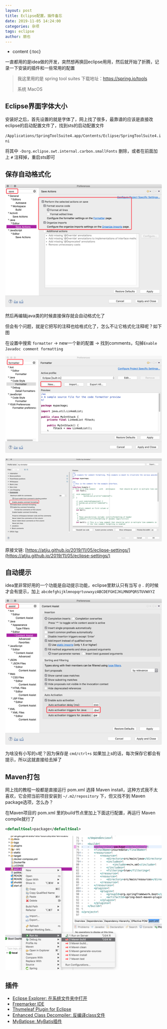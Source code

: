 ```yaml
---
layout: post
title: Eclipse配置，插件备忘
date: 2019-11-05 14:24:00
categories: 杂项
tags: eclipse
author: 朋也
---
```


* content
{:toc}

一直都用的是idea做的开发，突然想再换回eclipse用用，然后就开始了折腾，记录一下安装的插件和一些常用的配置

> 我这里用的是 spring tool suites 下载地址：https://spring.io/tools
>
> 系统 MacOS



## Eclipse界面字体大小

安装好之后，首先设置的就是字体了，网上找了很多，最靠谱的应该是直接改eclipse的启动配置文件了，找到sts的启动配置文件

`/Applications/SpringToolSuite4.app/Contents/Eclipse/SpringToolSuite4.ini`

将其中 `-Dorg.eclipse.swt.internal.carbon.smallFonts` 删除，或者在前面加上 `#` 注释掉，重启sts即可

## 保存自动格式化

![](/assets/images/QQ20191105-143124@2x.png)

然后再编辑java类的时候直接保存就会自动格式化了

但会有个问题，就是它把写的注释也给格式化了，怎么不让它格式化注释呢？如下图

在设置中搜索 `formatter` -> new一个新的配置 -> 找到comments，勾掉`Enable Javadoc comment formatting`

![](/assets/images/QQ20191105-143325@2x.png)

![](/assets/images/QQ20191105-143457@2x.png)

原接文链: [https://atjiu.github.io/2019/11/05/eclipse-settings/](https://atjiu.github.io/2019/11/05/eclipse-settings/)

## 自动提示

idea里非常好用的一个功能是自动提示功能，eclipse里默认只有当写 `@` `.` 的时候才会有提示，加上 `abcdefghijklmnopqrtuvwxyzABCDEFGHIJKLMNOPQRSTUVWXYZ`

![](/assets/images/QQ20191105-143758@2x.png)

为啥没有小写的`s`呢？因为保存是 `cmd/ctrl+s` 如果加上s的话，每次保存它都会有提示，所以这就直接给去掉了

## Maven打包

网上找的教程一般都是直接运行 pom.xml 选择 Maven install，这种方式我不太喜欢，它会把当前项目安装到 `~/.m2/repository` 下，但又找不到 Maven package选项，怎么办？

在Maven项目的 pom.xml 里的build节点里加上下面这行配置，再运行 Maven compile就行了

```xml
<defaultGoal>package</defaultGoal>
```

![](/assets/images/QQ20191105-145200@2x.png)

## 插件

- [Eclipse Explorer: 在系统文件夹中打开](https://marketplace.eclipse.org/content/eclipse-explorer)
- [Freemarker IDE](https://marketplace.eclipse.org/content/freemarker-ide)
- [Thymeleaf Plugin for Eclipse](https://marketplace.eclipse.org/content/thymeleaf-plugin-eclipse)
- [Enhanced Class Decompiler: 反编译class文件](https://marketplace.eclipse.org/content/enhanced-class-decompiler)
- [MyBatipse: MyBatis插件](https://marketplace.eclipse.org/content/mybatipse)
